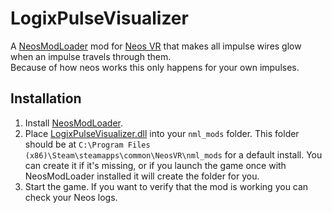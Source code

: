 # LogixPulseVisualizer

A [NeosModLoader](https://github.com/zkxs/NeosModLoader) mod for [Neos VR](https://neos.com/) that makes all impulse wires glow when an impulse travels through them.<br>
Because of how neos works this only happens for your own impulses.

## Installation
1. Install [NeosModLoader](https://github.com/zkxs/NeosModLoader).
1. Place [LogixPulseVisualizer.dll](https://github.com/art0007i/LogixPulseVisualizer/releases/latest/download/LogixPulseVisualizer.dll) into your `nml_mods` folder. This folder should be at `C:\Program Files (x86)\Steam\steamapps\common\NeosVR\nml_mods` for a default install. You can create it if it's missing, or if you launch the game once with NeosModLoader installed it will create the folder for you.
1. Start the game. If you want to verify that the mod is working you can check your Neos logs.